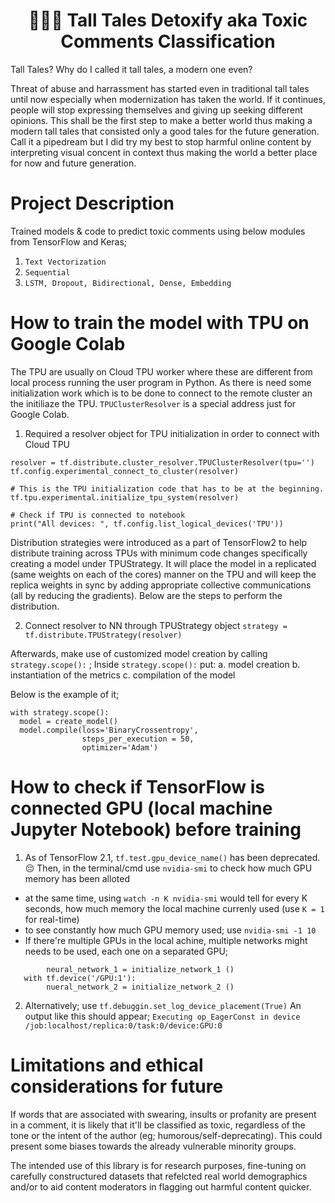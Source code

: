 <h1 align="center">👮🏻‍♀️ Tall Tales Detoxify aka Toxic Comments Classification</h1>


Tall Tales?
Why do I called it tall tales, a modern one even?

Threat of abuse and harrassment has started even in traditional tall tales until now especially when modernization has taken the world. If it continues, people will stop expressing themselves and giving up seeking different opinions. This shall be the first step to make a better world thus making a modern tall tales that consisted only a good tales for the future generation. Call it a pipedream but I did try my best to stop harmful online content by interpreting visual concent in context thus making the world a better place for now and future generation. 

# Project Description
Trained models & code to predict toxic comments using below modules from TensorFlow and Keras;
1. ```Text Vectorization```
2. ```Sequential```
3. ```LSTM, Dropout, Bidirectional, Dense, Embedding```

# How to train the model with TPU on Google Colab
The TPU are usually on Cloud TPU worker where these are different from local process running the user program in Python. As there is need some initialization work which is to be done to connect to the remote cluster an the initiliaze the TPU. ```TPUClusterResolver``` is a special address just for Google Colab. 
1. Required a resolver object for TPU initialization in order to connect with Cloud TPU
```
resolver = tf.distribute.cluster_resolver.TPUClusterResolver(tpu='')
tf.config.experimental_connect_to_cluster(resolver)

# This is the TPU initialization code that has to be at the beginning.
tf.tpu.experimental.initialize_tpu_system(resolver)

# Check if TPU is connected to notebook
print("All devices: ", tf.config.list_logical_devices('TPU'))
```

Distribution strategies were introduced as a part of TensorFlow2 to help distribute training across TPUs with minimum code changes specifically creating a model under TPUStrategy. It will place the model in a replicated (same weights on each of the cores) manner on the TPU and will keep the replica weights in sync by adding appropriate collective communications (all by reducing the gradients). Below are the steps to perform the distribution. 

2. Connect resolver to NN through TPUStrategy object
```strategy = tf.distribute.TPUStrategy(resolver)```

Afterwards, make use of customized model creation by calling ```strategy.scope():``` ;
Inside ```strategy.scope():``` put:
a. model creation
b. instantiation of the metrics
c. compilation of the model

Below is the example of it; 
```
with strategy.scope():
  model = create_model()
  model.compile(loss='BinaryCrossentropy', 
                steps_per_execution = 50, 
                optimizer='Adam')
```

# How to check if TensorFlow is connected GPU (local machine Jupyter Notebook) before training
1. As of TensorFlow 2.1, ```tf.test.gpu_device_name()``` has been deprecated. 😔 
Then, in the terminal/cmd use ```nvidia-smi``` to check how much GPU memory has been alloted
  * at the same time, using ```watch -n K nvidia-smi``` would tell for every K seconds, how much memory the local machine currenly used (use ```K = 1``` for real-time)
  * to see constantly how much GPU memory used; use ```nvidia-smi -1 10```
  * If there're multiple GPUs in the local achine, multiple networks might needs to be used, each one on a separated GPU;
  
  ```with tf.device('GPU:0'):
          neural_network_1 = initialize_network_1 ()
     with tf.device('/GPU:1'):
          nueral_network_2 = initialize_network_2 ()
  ```

2. Alternatively; use ```tf.debuggin.set_log_device_placement(True)```
An output like this should appear; 
```Executing op_EagerConst in device /job:localhost/replica:0/task:0/device:GPU:0```

# Limitations and ethical considerations for future 
If words that are associated with swearing, insults or profanity are present in a comment, it is likely that it'll be classified as toxic, regardless of the tone or the intent of the author (eg; humorous/self-deprecating). This could present some biases towards the already vulnerable minority groups. 

The intended use of this library is for research purposes, fine-tuning on carefully constructured datasets that refelcted real world demographics and/or to aid content moderators in flagging out harmful content quicker. 
